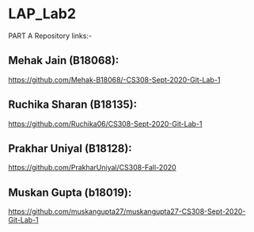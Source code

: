 # LAP_Lab2

PART A
Repository links:-

## Mehak Jain (B18068):
https://github.com/Mehak-B18068/-CS308-Sept-2020-Git-Lab-1

## Ruchika Sharan (B18135): 
https://github.com/Ruchika06/CS308-Sept-2020-Git-Lab-1

## Prakhar Uniyal (B18128): 
https://github.com/PrakharUniyal/CS308-Fall-2020

## Muskan Gupta (b18019):
https://github.com/muskangupta27/muskangupta27-CS308-Sept-2020-Git-Lab-1

